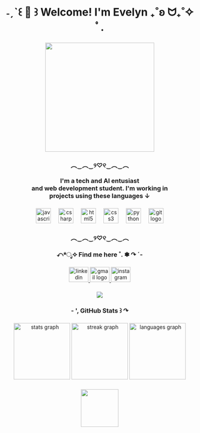 <h1 align="center">˗ˏˋ꒰ 🍒 ꒱ Welcome! I'm Evelyn ₊˚ʚ ᗢ₊˚✧ ﾟ.</h1>

###

<div align="center">
  <img height="290" src="https://64.media.tumblr.com/3fe0917eb567bab3be4d00ab3b1d5b8e/7aaeab366e031b80-ed/s500x750/4e96304133d6f1a3c037d83f99bbe9467c8d87c7.gifv"  />
</div>

###

<h3 align="center">︵‿︵‿୨♡୧‿︵‿︵<br><br>I'm a tech and AI entusiast <br>and web development student. I'm working in<br>projects using these languages ↓</h3>

###

<div align="center">
  <img src="https://cdn.jsdelivr.net/gh/devicons/devicon/icons/javascript/javascript-original.svg" height="40" alt="javascript logo"  />
  <img width="12" />
  <img src="https://cdn.jsdelivr.net/gh/devicons/devicon/icons/csharp/csharp-original.svg" height="40" alt="csharp logo"  />
  <img width="12" />
  <img src="https://cdn.jsdelivr.net/gh/devicons/devicon/icons/html5/html5-original.svg" height="40" alt="html5 logo"  />
  <img width="12" />
  <img src="https://cdn.jsdelivr.net/gh/devicons/devicon/icons/css3/css3-original.svg" height="40" alt="css3 logo"  />
  <img width="12" />
  <img src="https://cdn.jsdelivr.net/gh/devicons/devicon/icons/python/python-original.svg" height="40" alt="python logo"  />
  <img width="12" />
  <img src="https://cdn.jsdelivr.net/gh/devicons/devicon/icons/git/git-original.svg" height="40" alt="git logo"  />
</div>

###

<h3 align="center">︵‿︵‿୨♡୧‿︵‿︵</h3>

###

<h3 align="center">↶*ೃ✧ Find me here ˚. ❃ ↷ ˊ-</h3>

###

<div align="center">
  <a href="https://www.linkedin.com/in/evelyn-benitez-61a924319?utm_source=share&utm_campaign=share_via&utm_content=profile&utm_medium=android_app" target="_blank">
    <img src="https://raw.githubusercontent.com/maurodesouza/profile-readme-generator/master/src/assets/icons/social/linkedin/default.svg" width="52" height="40" alt="linkedin logo"  />
  </a>
  <a href="heejinevelyn@gmail.com" target="_blank">
    <img src="https://raw.githubusercontent.com/maurodesouza/profile-readme-generator/master/src/assets/icons/social/gmail/default.svg" width="52" height="40" alt="gmail logo"  />
  </a>
  <a href="https://www.instagram.com/smellofcoffeenbooksgirl?igsh=cG8yYjd0MGl4YWxi" target="_blank">
    <img src="https://raw.githubusercontent.com/maurodesouza/profile-readme-generator/master/src/assets/icons/social/instagram/default.svg" width="52" height="40" alt="instagram logo"  />
  </a>
</div>

###

<div align="center">
  <img height="" src="https://64.media.tumblr.com/c99c00feadba2b7a021eeabf1c50e54e/9b46597a9334c237-3c/s100x200/3a1ecab369fa54d1f3ac51e538ff3e12ae9b9378.gifv"  />
</div>

###

<h3 align="center">- ', GitHub Stats ꒱ ↷</h3>

###

<div align="center">
  <img src="https://github-readme-stats.vercel.app/api?username=evelyn-benitez&hide_title=false&hide_rank=false&show_icons=true&include_all_commits=true&count_private=true&disable_animations=false&theme=gruvbox_light&locale=en&hide_border=false&order=1" height="150" alt="stats graph"  />
  <img src="https://streak-stats.demolab.com?user=evelyn-benitez&locale=en&mode=daily&theme=gruvbox_light&hide_border=false&border_radius=5&order=3" height="150" alt="streak graph"  />
  <img src="https://github-readme-stats.vercel.app/api/top-langs?username=evelyn-benitez&locale=en&hide_title=false&layout=compact&card_width=320&langs_count=5&theme=gruvbox_light&hide_border=false&order=2" height="150" alt="languages graph"  />
</div>

###

<div align="center">
  <img height="100" src="https://64.media.tumblr.com/5dfa3a48a131a2e6d3e25ebfb5b62262/d338c5a9b790fd70-3d/s250x400/aa9d24d70df9858f985c454d207b8b3cdc4cf12e.gifv"  />
</div>

###
